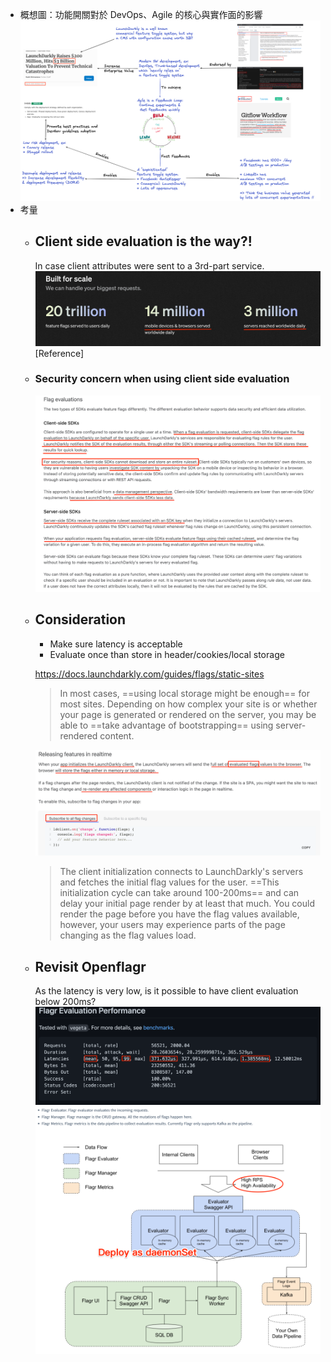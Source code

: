 - 概想圖：功能開關對於 DevOps、Agile 的核心與實作面的影響
  ![feature_toggle_thoughts.png](../assets/feature_toggle_thoughts_1672648614244_0.png)
- 考量
	- ## Client side evaluation is the way?!
	  In case client attributes were sent to a 3rd-part service.
	  ![toggle1.png](../assets/toggle1_1672649204367_0.png)
	  [Reference]
	- ### Security concern when using client side evaluation
	  ![toggle2.png](../assets/toggle2_1672649169281_0.png)
	- ## Consideration
	  * Make sure latency is acceptable
	  * Evaluate once than store in header/cookies/local storage
	  
	  https://docs.launchdarkly.com/guides/flags/static-sites
	  > In most cases, ==using local storage might be enough== for most sites. Depending on how complex your site is or whether your page is generated or rendered on the server, you may be able to ==take advantage of bootstrapping== using server-rendered content.
	  
	  ![toggle3.png](../assets/toggle3_1672649137866_0.png)
	  
	  > The client initialization connects to LaunchDarkly's servers and fetches the initial flag values for the user. ==This initialization cycle can take around 100-200ms== and can delay your initial page render by at least that much. You could render the page before you have the flag values available, however, your users may experience parts of the page changing as the flag values load.
	- ## Revisit Openflagr
	  As the latency is very low, is it possible to have client evaluation below 200ms?
	  ![toggle4.png](../assets/toggle4_1672649097740_0.png)
	  ![toggle5.png](../assets/toggle5_1672649104050_0.png)
